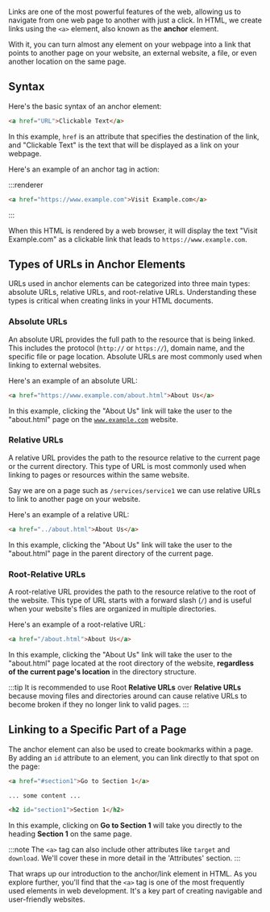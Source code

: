 Links are one of the most powerful features of the web, allowing us to navigate from one web page to another with just a click. In HTML, we create links using the `<a>` element, also known as the **anchor** element.

With it, you can turn almost any element on your webpage into a link that points to another page on your website, an external website, a file, or even another location on the same page.

## Syntax

Here's the basic syntax of an anchor element:

```html
<a href="URL">Clickable Text</a>
```

In this example, `href` is an attribute that specifies the destination of the link, and "Clickable Text" is the text that will be displayed as a link on your webpage.

Here's an example of an anchor tag in action:

:::renderer
```html
<a href="https://www.example.com">Visit Example.com</a>
```
:::

When this HTML is rendered by a web browser, it will display the text "Visit Example.com" as a clickable link that leads to `https://www.example.com`.

## Types of URLs in Anchor Elements

URLs used in anchor elements can be categorized into three main types: absolute URLs, relative URLs, and root-relative URLs. Understanding these types is critical when creating links in your HTML documents.

### Absolute URLs

An absolute URL provides the full path to the resource that is being linked. This includes the protocol (`http://` or `https://`), domain name, and the specific file or page location. Absolute URLs are most commonly used when linking to external websites.

Here's an example of an absolute URL:

```html
<a href="https://www.example.com/about.html">About Us</a>
```

In this example, clicking the "About Us" link will take the user to the "about.html" page on the [`www.example.com`](http://www.example.com/) website.

### Relative URLs

A relative URL provides the path to the resource relative to the current page or the current directory. This type of URL is most commonly used when linking to pages or resources within the same website.

Say we are on a page such as `/services/service1` we can use relative URLs to link to another page on your website.

Here's an example of a relative URL:

```html
<a href="../about.html">About Us</a>
```

In this example, clicking the "About Us" link will take the user to the "about.html" page in the parent directory of the current page.

### Root-Relative URLs

A root-relative URL provides the path to the resource relative to the root of the website. This type of URL starts with a forward slash (`/`) and is useful when your website's files are organized in multiple directories.

Here's an example of a root-relative URL:

```html
<a href="/about.html">About Us</a>
```

In this example, clicking the "About Us" link will take the user to the "about.html" page located at the root directory of the website, **regardless of the current page's location** in the directory structure.

:::tip
It is recommended to use Root **Relative URLs** over **Relative URLs** because moving files and directories around can cause relative URLs to become broken if they no longer link to valid pages.
:::

## Linking to a Specific Part of a Page

The anchor element can also be used to create bookmarks within a page. By adding an `id` attribute to an element, you can link directly to that spot on the page:

```html
<a href="#section1">Go to Section 1</a>

... some content ...

<h2 id="section1">Section 1</h2>
```

In this example, clicking on **Go to Section 1** will take you directly to the heading **Section 1** on the same page.

:::note
The `<a>` tag can also include other attributes like `target` and `download`. We'll cover these in more detail in the 'Attributes' section.
:::

That wraps up our introduction to the anchor/link element in HTML. As you explore further, you'll find that the `<a>` tag is one of the most frequently used elements in web development. It's a key part of creating navigable and user-friendly websites.